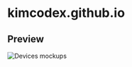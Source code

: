 # kimcodex.github.io

Preview
-----

![Devices mockups](http://i1380.photobucket.com/albums/ah174/webdevkim/smartmockups_jfnrqr0b_zpscughjm9d.jpeg)

